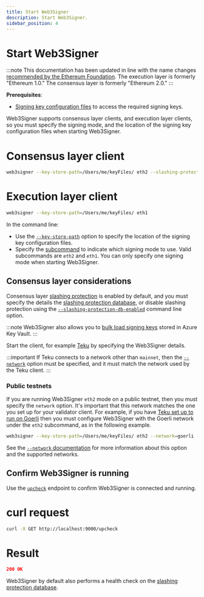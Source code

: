 ```yaml
---
title: Start Web3Signer
description: Start Web3Signer.
sidebar_position: 4
---
```


# Start Web3Signer

:::note
This documentation has been updated in line with the name changes [recommended by the Ethereum
Foundation](https://blog.ethereum.org/2022/01/24/the-great-eth2-renaming/).
The execution layer is formerly "Ethereum 1.0." The consensus layer is formerly "Ethereum 2.0."
:::

**Prerequisites**:

- [Signing key configuration files] to access the required signing keys.

Web3Signer supports consensus layer clients, and execution layer clients, so you
must specify the signing mode, and the location of the signing key configuration files when starting Web3Signer.

<!--tabs-->

# Consensus layer client

```bash
web3signer --key-store-path=/Users/me/keyFiles/ eth2 --slashing-protection-db-url="jdbc:postgresql://localhost/web3signer" --slashing-protection-db-username=postgres --slashing-protection-db-password=password
```

# Execution layer client

```bash
web3signer --key-store-path=/Users/me/keyFiles/ eth1
```

<!--/tabs-->

In the command line:

- Use the [`--key-store-path`](../reference/cli/options.md#key-store-path) option to specify the
  location of the signing key configuration files.
- Specify the [subcommand] to indicate which signing mode to use.
  Valid subcommands are `eth2` and `eth1`.
  You can only specify one signing mode when starting Web3Signer.

## Consensus layer considerations

Consensus layer [slashing protection] is enabled by default, and you must specify the details the
[slashing protection database], or disable slashing protection using the
[`--slashing-protection-db-enabled`](../reference/cli/subcommands.md#slashing-protection-enabled)
command line option.

:::note
Web3Signer also allows you to [bulk load signing keys] stored in Azure Key Vault.
:::

Start the client, for example [Teku] by specifying the Web3Signer details.

:::important
If Teku connects to a network other than `mainnet`, then the
[`--network`](../reference/cli/subcommands.md#network) option must be specified, and it must match
the network used by the Teku client.
:::

### Public testnets

If you are running Web3Signer `eth2` mode on a public testnet, then you must specify the `network` option.
It's important that this network matches the one you set up for your validator client.
For example, if you have [Teku set up to run on
Goerli](https://docs.teku.consensys.net/get-started/connect/testnet#sync-the-execution-layer-network)
then you must configure Web3Signer with the Goerli network under the `eth2` subcommand, as in the
following example.

```bash
web3signer --key-store-path=/Users/me/keyFiles/ eth2 --network=goerli --slashing-protection-db-url="jdbc:postgresql://localhost/web3signer" --slashing-protection-db-username=postgres --slashing-protection-db-password=password
```

See the [`--network` documentation](../reference/cli/subcommands.md#network) for more information
about this option and the supported networks.

## Confirm Web3Signer is running

Use the [`upcheck`](https://consensys.github.io/web3signer/web3signer-eth2.html#tag/Server-Status)
endpoint to confirm Web3Signer is connected and running.

<!--tabs-->

# curl request

```bash
curl -X GET http://localhost:9000/upcheck
```

# Result

```json
200 OK
```

<!--/tabs-->

Web3Signer by default also performs a health check on the [slashing protection
database](../how-to/configure-slashing-protection.md).

<!-- Links -->

[Signing key configuration files]: ../how-to/use-signing-keys.md
[Teku]: https://docs.teku.consensys.net/how-to/use-external-signer/use-web3signer
[subcommand]: ../reference/cli/subcommands.md
[bulk load signing keys]: ../how-to/use-signing-keys.md#bulk-load-keys
[slashing protection]: ../concepts/slashing-protection.md
[slashing protection database]: ../how-to/configure-slashing-protection.md
